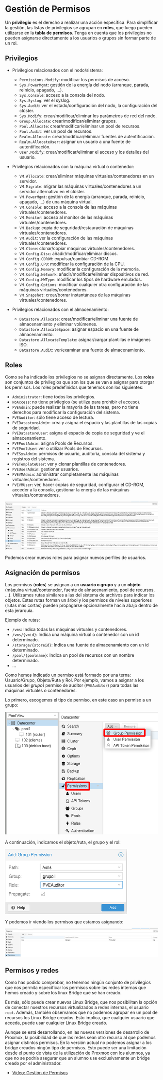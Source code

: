# Gestión de Permisos

Un **privilegio** es el derecho a realizar una acción específica. Para simplificar la gestión, las listas de privilegios se agrupan en **roles**, que luego pueden utilizarse en la **tabla de permisos**. Tenga en cuenta que los privilegios no pueden asignarse directamente a los usuarios o grupos sin formar parte de un rol.

## Privilegios

* Privilegios relacionados con el nodo/sistema:

    * `Permissions.Modify`: modificar los permisos de acceso.
    * `Sys.PowerMgmt`: gestión de la energía del nodo (arranque, parada, reinicio, apagado, ...).
    * `Sys.Console`: acceso a la consola del nodo.
    * `Sys.Syslog`: ver el syslog.
    * `Sys.Audit`: ver el estado/configuración del nodo, la configuración del clúster.
    * `Sys.Modify`: crear/modificar/eliminar los parámetros de red del nodo.
    * `Group.Allocate`: crear/modificar/eliminar grupos.
    * `Pool.Allocate`: crear/modificar/eliminar un pool de recursos.
    * `Pool.Audit`: ver un pool de recursos.
    * `Realm.Allocate`: crear/modificar/eliminar fuentes de autentificación.
    * `Realm.AllocateUser`: asignar un usuario a una fuente de autentificación.
    * `User.Modify`: crear/modificar/eliminar el acceso y los detalles del usuario.

* Privilegios relacionados con la máquina virtual o contenedor:

    * `VM.Allocate`: crear/eliminar máquinas virtuales/contenedores en un servidor.
    * `VM.Migrate`: migrar las máquinas virtuales/contenedores a un servidor alternativo en el clúster.
    * `VM.PowerMgmt`: gestión de la energía (arranque, parada, reinicio, apagado, ...) de una máquina virtual.
    * `VM.Console`: acceso a la consola de las máquinas virtuales/contenedores.
    * `VM.Monitor`: acceso al monitor de las máquinas virtuales/contenedores.
    * `VM.Backup`: copia de seguridad/restauración de máquinas virtuales/contenedores.
    * `VM.Audit`: ver la configuración de las máquinas virtuales/contenedores.
    * `VM.Clone`: clonar/copiar máquinas virtuales/contenedores.
    * `VM.Config.Disc`: añadir/modificar/eliminar discos.
    * `VM.Config.CDROM`: expulsar/cambiar CD-ROM.
    * `VM.Config.CPU`: modificar la configuración de la CPU.
    * `VM.Config.Memory`: modificar la configuración de la memoria.
    * `VM.Config.Network`: añadir/modificar/eliminar dispositivos de red.
    * `VM.Config.HWType`: modificar los tipos de hardware emulados.
    * `VM.Config.Options`: modificar cualquier otra configuración de las máquinas virtuales/contenedores.
    * `VM.Snapshot`: crear/borrar instantáneas de las máquinas virtuales/contenedores.

* Privilegios relacionados con el almacenamiento:

    * `Datastore.Allocate`: crear/modificar/eliminar una fuente de almacenamiento y eliminar volúmenes.
    * `Datastore.AllocateSpace`: asignar espacio en una fuente de almacenamiento.
    * `Datastore.AllocateTemplate`: asignar/cargar plantillas e imágenes ISO.
    * `Datastore.Audit`: ver/examinar una fuente de almacenamiento.

## Roles

Como se ha indicado los privilegios no se asignan directamente. Los **roles** son conjuntos de privilegios que son los que se van a asignar para otorgar los permisos. Los roles predefinidos que tenemos son los siguientes:

* `Administrator`: tiene todos los privilegios.
* `NoAccess`: no tiene privilegios (se utiliza para prohibir el acceso).
* `PVEAdmin`: puede realizar la mayoría de las tareas, pero no tiene derechos para modificar la configuración del sistema.
* `PVEAuditor`: sólo tiene acceso de lectura.
* `PVEDatastoreAdmin`: crea y asigna el espacio y las plantillas de las copias de seguridad.
* `PVEDatastoreUser`: asigna el espacio de copia de seguridad y ve el almacenamiento.
* `PVEPoolAdmin`: asigna Pools de Recursos.
* `PVEPoolUser`: ver o utilizar Pools de Recursos.
* `PVESysAdmin`: permisos de usuario, auditoría, consola del sistema y registros del sistema.
* `PVETemplateUser`: ver y clonar plantillas de contenedores.
* `PVEUserAdmin`: gestionar usuarios.
* `PVEVMAdmin`: administrar completamente las máquinas virtuales/contenedores.
* `PVEVMUser`: ver, hacer copias de seguridad, configurar el CD-ROM, acceder a la consola, gestionar la energía de las máquinas virtuales/contenedores.

![usuarios](img/usuario10.png)

Podemos crear nuevos roles para asignar nuevos perfiles de usuarios.

## Asignación de permisos

Los permisos (**roles**) se asignan a un **usuario o grupo** y a un **objeto** (máquina virtual/contenedor, fuente de almacenamiento, pool de recursos, ...). Utilizamos rutas similares a las del sistema de archivos para indicar los objetos. Estas rutas forman un árbol y los permisos de niveles superiores (rutas más cortas) pueden propagarse opcionalmente hacia abajo dentro de esta jerarquía.

Ejemplo de rutas:

* `/vms`: Indica todas las máquinas virtuales y contenedores.
* `/vms/{vmid}`: Indica una máquina virtual o contenedor con un id determinado.
* `/storage/{storeid}`: Indica una fuente de almacenamiento con un id determinado.
* `/pool/{poolname}`: Indica un pool de recursos con un nombre determinado.
* ...

Como hemos indicado un permiso está formado por una terna: Usuario/Grupo, Objeto/Ruta y Rol. Por ejemplo, vamos a asignar a los usuarios del *grupo1* permiso de auditor (`PVEAuditor`) para todas las máquinas virtuales o contenedores.

Lo primero, escogemos el tipo de permiso, en este caso un permiso a un grupo:

![usuarios](img/usuario11.png)

A continuación, indicamos el objeto/ruta, el grupo y el rol:

![usuarios](img/usuario12.png)

Y podemos ir viendo los permisos que estamos asignando:

![usuarios](img/usuario13.png)


## Permisos y redes

Como has podido comprobar, no tenemos ningún conjunto de privilegios que nos permita especificar los permisos sobre las redes internas que hemos creado y sobre los linux Bridge que se han creado.

Es más, sólo puede crear nuevos Linux Bridge, que nos posibilitan la opción de conectar nuestros recursos virtualizados a redes internas, el usuario `root`. Además, también observamos que no podemos agrupar en un pool de recursos los Linux Bridge creados. Esto implica, que cualquier usuario que acceda, puede usar cualquier Linux Bridge creado.

Aunque se está desarrollando, en las nuevas versiones de desarrollo de Proxmox, la posibilidad de que las redes sean otro recurso al que podemos asignar distintos permisos. En la versión actual no podemos asignar a los bridge creados ningún tipo de permisos. Esto puede ser una limitación desde el punto de vista de la utilización de Proxmox con los alumnos, ya que no se podría asegurar que un alumno use exclusivamente un bridge creado por el administrador.

* [Vídeo: Gestión de Permisos](https://youtu.be/hodVVKQ6Y_4)
